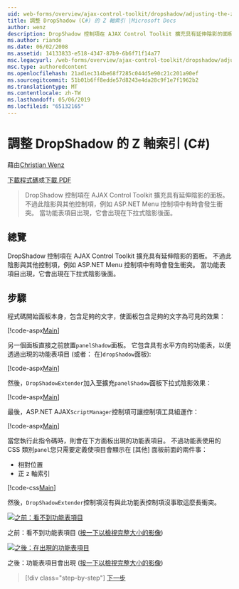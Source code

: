 ```yaml
---
uid: web-forms/overview/ajax-control-toolkit/dropshadow/adjusting-the-z-index-of-a-dropshadow-cs
title: 調整 DropShadow (C#) 的 Z 軸索引 |Microsoft Docs
author: wenz
description: DropShadow 控制項在 AJAX Control Toolkit 擴充具有延伸陰影的面板。 不過此陰影有時會與其他控制項，如安裝衝突...
ms.author: riande
ms.date: 06/02/2008
ms.assetid: 14133833-e518-4347-87b9-6b6f71f14a77
msc.legacyurl: /web-forms/overview/ajax-control-toolkit/dropshadow/adjusting-the-z-index-of-a-dropshadow-cs
msc.type: authoredcontent
ms.openlocfilehash: 21ad1ec314be68f7285c044d5e90c21c201a90ef
ms.sourcegitcommit: 51b01b6ff8edde57d8243e4da28c9f1e7f1962b2
ms.translationtype: MT
ms.contentlocale: zh-TW
ms.lasthandoff: 05/06/2019
ms.locfileid: "65132165"
---
```

# <a name="adjusting-the-z-index-of-a-dropshadow-c"></a>調整 DropShadow 的 Z 軸索引 (C#)

藉由[Christian Wenz](https://github.com/wenz)

[下載程式碼](http://download.microsoft.com/download/5/1/6/51652a81-500b-4f6b-88d3-617103e7941e/DropShadow1.cs.zip)或[下載 PDF](http://download.microsoft.com/download/b/6/a/b6ae89ee-df69-4c87-9bfb-ad1eb2b23373/dropshadow1CS.pdf)

> DropShadow 控制項在 AJAX Control Toolkit 擴充具有延伸陰影的面板。 不過此陰影與其他控制項，例如 ASP.NET Menu 控制項中有時會發生衝突。 當功能表項目出現，它會出現在下拉式陰影後面。

## <a name="overview"></a>總覽

DropShadow 控制項在 AJAX Control Toolkit 擴充具有延伸陰影的面板。 不過此陰影與其他控制項，例如 ASP.NET Menu 控制項中有時會發生衝突。 當功能表項目出現，它會出現在下拉式陰影後面。

## <a name="steps"></a>步驟

程式碼開始面板本身，包含足夠的文字，使面板包含足夠的文字為可見的效果：

[!code-aspx[Main](adjusting-the-z-index-of-a-dropshadow-cs/samples/sample1.aspx)]

另一個面板直接之前放置`panelShadow`面板。 它包含具有水平方向的功能表，以便透過出現的功能表項目 (或者： 在)`dropShadow`面板):

[!code-aspx[Main](adjusting-the-z-index-of-a-dropshadow-cs/samples/sample2.aspx)]

然後，`DropShadowExtender`加入至擴充`panelShadow`面板下拉式陰影效果：

[!code-aspx[Main](adjusting-the-z-index-of-a-dropshadow-cs/samples/sample3.aspx)]

最後，ASP.NET AJAX`ScriptManager`控制項可讓控制項工具組運作：

[!code-aspx[Main](adjusting-the-z-index-of-a-dropshadow-cs/samples/sample4.aspx)]

當您執行此指令碼時，則會在下方面板出現的功能表項目。 不過功能表使用的 CSS 類別`panel`您只需要定義使項目會顯示在 [其他] 面板前面的兩件事：

- 相對位置
- 正 z 軸索引

[!code-css[Main](adjusting-the-z-index-of-a-dropshadow-cs/samples/sample5.css)]

然後，`DropShadowExtender`控制項沒有與此功能表控制項沒事取這麼長衝突。

[![之前：看不到功能表項目](adjusting-the-z-index-of-a-dropshadow-cs/_static/image2.png)](adjusting-the-z-index-of-a-dropshadow-cs/_static/image1.png)

之前：看不到功能表項目 ([按一下以檢視完整大小的影像](adjusting-the-z-index-of-a-dropshadow-cs/_static/image3.png))

[![之後：在出現的功能表項目](adjusting-the-z-index-of-a-dropshadow-cs/_static/image5.png)](adjusting-the-z-index-of-a-dropshadow-cs/_static/image4.png)

之後：功能表項目會出現 ([按一下以檢視完整大小的影像](adjusting-the-z-index-of-a-dropshadow-cs/_static/image6.png))

> [!div class="step-by-step"]
> [下一步](manipulating-dropshadow-properties-from-client-code-cs.md)
